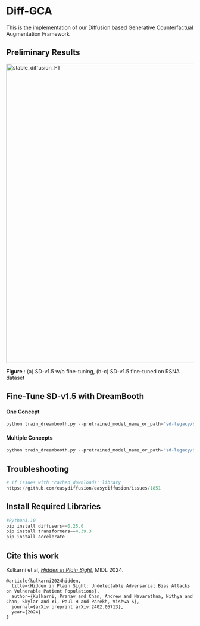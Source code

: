 # Diff-GCA
This is the implementation of our Diffusion based Generative Counterfactual Augmentation Framework

## Preliminary Results
<img width="804" alt="stable_diffusion_FT" src="https://github.com/user-attachments/assets/1d008925-6e87-4cef-8cb9-3e95ac3bda62" />

**Figure** : (a) SD-v1.5 w/o fine-tuning, (b-c) SD-v1.5 fine-tuned on RSNA dataset 

## Fine-Tune SD-v1.5 with DreamBooth

#### One Concept
```python
python train_dreambooth.py --pretrained_model_name_or_path="sd-legacy/stable-diffusion-v1-5" --instance_data_dir="../CXR/datasets/rsna/" --output_dir="saved_models/one_concept_db/" --instance_prompt="photo of a Chest X-ray" --resolution=512 --train_batch_size=1 --gradient_accumulation_steps=1 --learning_rate=5e-6 --lr_scheduler="constant" --lr_warmup_steps=0 --max_train_steps=4000
```

#### Multiple Concepts
```python
python train_dreambooth.py --pretrained_model_name_or_path="sd-legacy/stable-diffusion-v1-5"  --resolution=512 --train_batch_size=1 --gradient_accumulation_steps=1 --learning_rate=5e-6 --lr_scheduler="constant" --lr_warmup_steps=0 --max_train_steps=4000 --concept_list="concepts.json" --output_dir="saved_models/n_concepts_db/"
```

## Troubleshooting
```python
# If issues with 'cached_downloads' library
https://github.com/easydiffusion/easydiffusion/issues/1851
```

## Install Required Libraries
```python
#Python3.10
pip install diffusers==0.25.0
pip install transformers==4.39.3
pip install accelerate
```

## Cite this work
Kulkarni et al, [*Hidden in Plain Sight*](https://arxiv.org/abs/2402.05713), MIDL 2024.
```
@article{kulkarni2024hidden,
  title={Hidden in Plain Sight: Undetectable Adversarial Bias Attacks on Vulnerable Patient Populations},
  author={Kulkarni, Pranav and Chan, Andrew and Navarathna, Nithya and Chan, Skylar and Yi, Paul H and Parekh, Vishwa S},
  journal={arXiv preprint arXiv:2402.05713},
  year={2024}
}
